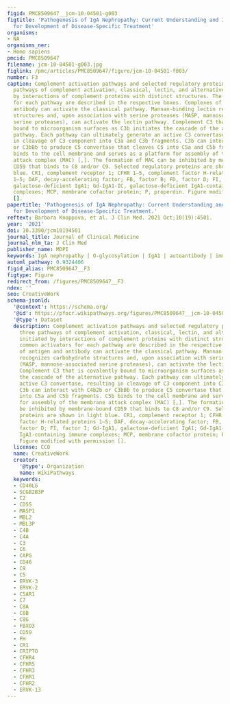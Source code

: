 ```yaml
---
figid: PMC8509647__jcm-10-04501-g003
figtitle: 'Pathogenesis of IgA Nephropathy: Current Understanding and Implications
  for Development of Disease-Specific Treatment'
organisms:
- NA
organisms_ner:
- Homo sapiens
pmcid: PMC8509647
filename: jcm-10-04501-g003.jpg
figlink: /pmc/articles/PMC8509647/figure/jcm-10-04501-f003/
number: F3
caption: Complement activation pathways and selected regulatory proteins. The three
  pathways of complement activation, classical, lectin, and alternative, are initiated
  by interactions of complement proteins with distinct structures. The common activators
  for each pathway are described in the respective boxes. Complexes of antigen and
  antibody can activate the classical pathway. Mannan-binding lectin recognizes carbohydrate
  structures and, upon association with serine proteases (MASP, mannose-associated
  serine proteases), can activate the lectin pathway. Complement C3 that is covalently
  bound to microorganism surfaces as C3b initiates the cascade of the alternative
  pathway. Each pathway can ultimately generate an active C3 convertase, resulting
  in cleavage of C3 component into C3a and C3b fragments. C3b can interact with C4b2b
  or C3bBb to produce C5 convertase that cleaves C5 into C5a and C5b fragments. C5b
  binds to the cell membrane and serves as a platform for assembly of the membrane
  attack complex (MAC) [,]. The formation of MAC can be inhibited by membrane-bound
  CD59 that binds to C8 and/or C9. Selected regulatory proteins are shown in light
  blue. CR1, complement receptor 1; CFHR 1–5, complement factor H-related proteins
  1–5; DAF, decay-accelerating factor; FB, factor B; FD, factor D; FI, factor I; Gd-IgA1,
  galactose-deficient IgA1; Gd-IgA1-IC, galactose-deficient IgA1-containing immune
  complexes; MCP, membrane cofactor protein; P, properdin. Figure modified with permission
  [].
papertitle: 'Pathogenesis of IgA Nephropathy: Current Understanding and Implications
  for Development of Disease-Specific Treatment.'
reftext: Barbora Knoppova, et al. J Clin Med. 2021 Oct;10(19):4501.
year: '2021'
doi: 10.3390/jcm10194501
journal_title: Journal of Clinical Medicine
journal_nlm_ta: J Clin Med
publisher_name: MDPI
keywords: IgA nephropathy | O-glycosylation | IgA1 | autoantibody | immune complex
automl_pathway: 0.9324406
figid_alias: PMC8509647__F3
figtype: Figure
redirect_from: /figures/PMC8509647__F3
ndex: ''
seo: CreativeWork
schema-jsonld:
  '@context': https://schema.org/
  '@id': https://pfocr.wikipathways.org/figures/PMC8509647__jcm-10-04501-g003.html
  '@type': Dataset
  description: Complement activation pathways and selected regulatory proteins. The
    three pathways of complement activation, classical, lectin, and alternative, are
    initiated by interactions of complement proteins with distinct structures. The
    common activators for each pathway are described in the respective boxes. Complexes
    of antigen and antibody can activate the classical pathway. Mannan-binding lectin
    recognizes carbohydrate structures and, upon association with serine proteases
    (MASP, mannose-associated serine proteases), can activate the lectin pathway.
    Complement C3 that is covalently bound to microorganism surfaces as C3b initiates
    the cascade of the alternative pathway. Each pathway can ultimately generate an
    active C3 convertase, resulting in cleavage of C3 component into C3a and C3b fragments.
    C3b can interact with C4b2b or C3bBb to produce C5 convertase that cleaves C5
    into C5a and C5b fragments. C5b binds to the cell membrane and serves as a platform
    for assembly of the membrane attack complex (MAC) [,]. The formation of MAC can
    be inhibited by membrane-bound CD59 that binds to C8 and/or C9. Selected regulatory
    proteins are shown in light blue. CR1, complement receptor 1; CFHR 1–5, complement
    factor H-related proteins 1–5; DAF, decay-accelerating factor; FB, factor B; FD,
    factor D; FI, factor I; Gd-IgA1, galactose-deficient IgA1; Gd-IgA1-IC, galactose-deficient
    IgA1-containing immune complexes; MCP, membrane cofactor protein; P, properdin.
    Figure modified with permission [].
  license: CC0
  name: CreativeWork
  creator:
    '@type': Organization
    name: WikiPathways
  keywords:
  - CD40LG
  - SCGB2B3P
  - C2
  - CD55
  - MASP1
  - MBL2
  - MBL3P
  - C4B
  - C4A
  - C3
  - C6
  - CAPG
  - CD46
  - C9
  - C5
  - ERVK-3
  - ERVK-2
  - C5AR1
  - C7
  - C8A
  - C8B
  - C8G
  - FBXO3
  - CD59
  - FH
  - CR1
  - CRIPTO
  - CFHR4
  - CFHR5
  - CFHR3
  - CFHR1
  - CFHR2
  - ERVK-13
---
```

